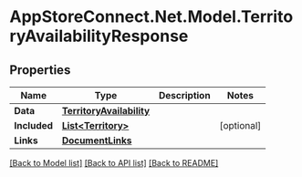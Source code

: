 # AppStoreConnect.Net.Model.TerritoryAvailabilityResponse

## Properties

Name | Type | Description | Notes
------------ | ------------- | ------------- | -------------
**Data** | [**TerritoryAvailability**](TerritoryAvailability.md) |  | 
**Included** | [**List&lt;Territory&gt;**](Territory.md) |  | [optional] 
**Links** | [**DocumentLinks**](DocumentLinks.md) |  | 

[[Back to Model list]](../README.md#documentation-for-models) [[Back to API list]](../README.md#documentation-for-api-endpoints) [[Back to README]](../README.md)

